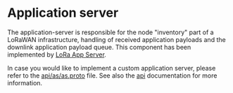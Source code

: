 # Application server

The application-server is responsible for the node "inventory" part of a
LoRaWAN infrastructure, handling of received application payloads and
the downlink application payload queue. This component has been implemented by
[LoRa App Server](http://docs.loraserver.io/lora-app-server/).

In case you would like to implement a custom application server, please refer
to the [api/as/as.proto](https://github.com/joriwind/loraserver/tree/master/api/as/as.proto)
file. See also the [api](api.md) documentation for more information.
